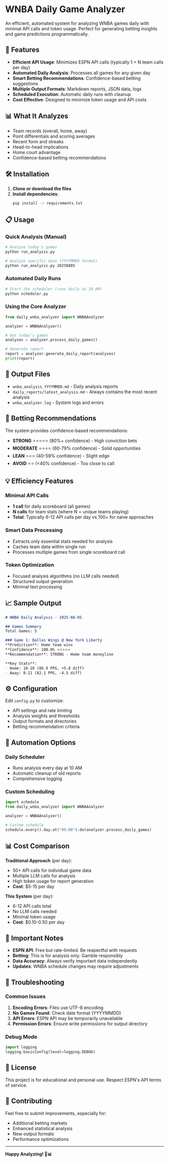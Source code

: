# WNBA Daily Game Analyzer

An efficient, automated system for analyzing WNBA games daily with minimal API calls and token usage. Perfect for generating betting insights and game predictions programmatically.

## 🚀 Features

- **Efficient API Usage**: Minimizes ESPN API calls (typically 1 + N team calls per day)
- **Automated Daily Analysis**: Processes all games for any given day
- **Smart Betting Recommendations**: Confidence-based betting suggestions
- **Multiple Output Formats**: Markdown reports, JSON data, logs
- **Scheduled Execution**: Automatic daily runs with cleanup
- **Cost Effective**: Designed to minimize token usage and API costs

## 📊 What It Analyzes

- Team records (overall, home, away)
- Point differentials and scoring averages
- Recent form and streaks
- Head-to-head implications
- Home court advantage
- Confidence-based betting recommendations

## 🛠️ Installation

1. **Clone or download the files**
2. **Install dependencies**:
   ```bash
   pip install -r requirements.txt
   ```

## 📋 Usage

### Quick Analysis (Manual)
```bash
# Analyze today's games
python run_analysis.py

# Analyze specific date (YYYYMMDD format)
python run_analysis.py 20250805
```

### Automated Daily Runs
```bash
# Start the scheduler (runs daily at 10 AM)
python scheduler.py
```

### Using the Core Analyzer
```python
from daily_wnba_analyzer import WNBAAnalyzer

analyzer = WNBAAnalyzer()

# Get today's games
analyses = analyzer.process_daily_games()

# Generate report
report = analyzer.generate_daily_report(analyses)
print(report)
```

## 📁 Output Files

- `wnba_analysis_YYYYMMDD.md` - Daily analysis reports
- `daily_reports/latest_analysis.md` - Always contains the most recent analysis
- `wnba_analyzer.log` - System logs and errors

## 🎯 Betting Recommendations

The system provides confidence-based recommendations:

- **STRONG** ⭐⭐⭐⭐⭐ (80%+ confidence) - High conviction bets
- **MODERATE** ⭐⭐⭐⭐ (60-79% confidence) - Solid opportunities  
- **LEAN** ⭐⭐⭐ (40-59% confidence) - Slight edge
- **AVOID** ⭐⭐ (<40% confidence) - Too close to call

## 💡 Efficiency Features

### Minimal API Calls
- **1 call** for daily scoreboard (all games)
- **N calls** for team stats (where N = unique teams playing)
- **Total**: Typically 6-12 API calls per day vs 100+ for naive approaches

### Smart Data Processing
- Extracts only essential stats needed for analysis
- Caches team data within single run
- Processes multiple games from single scoreboard call

### Token Optimization
- Focused analysis algorithms (no LLM calls needed)
- Structured output generation
- Minimal text processing

## 📈 Sample Output

```markdown
# WNBA Daily Analysis - 2025-08-05

## Games Summary
Total Games: 5

### Game 1: Dallas Wings @ New York Liberty
**Prediction**: Home team wins
**Confidence**: 100.0% ⭐⭐⭐⭐⭐
**Recommendation**: STRONG - Home team moneyline

**Key Stats**:
- Home: 18-10 (86.9 PPG, +5.8 diff)
- Away: 8-21 (82.1 PPG, -4.5 diff)
```

## ⚙️ Configuration

Edit `config.py` to customize:
- API settings and rate limiting
- Analysis weights and thresholds
- Output formats and directories
- Betting recommendation criteria

## 🔄 Automation Options

### Daily Scheduler
- Runs analysis every day at 10 AM
- Automatic cleanup of old reports
- Comprehensive logging

### Custom Scheduling
```python
import schedule
from daily_wnba_analyzer import WNBAAnalyzer

analyzer = WNBAAnalyzer()

# Custom schedule
schedule.every().day.at("09:00").do(analyzer.process_daily_games)
```

## 📊 Cost Comparison

**Traditional Approach** (per day):
- 50+ API calls for individual game data
- Multiple LLM calls for analysis
- High token usage for report generation
- **Cost**: $5-15 per day

**This System** (per day):
- 6-12 API calls total
- No LLM calls needed
- Minimal token usage
- **Cost**: $0.10-0.50 per day

## 🚨 Important Notes

- **ESPN API**: Free but rate-limited. Be respectful with requests
- **Betting**: This is for analysis only. Gamble responsibly
- **Data Accuracy**: Always verify important data independently
- **Updates**: WNBA schedule changes may require adjustments

## 🔧 Troubleshooting

### Common Issues

1. **Encoding Errors**: Files use UTF-8 encoding
2. **No Games Found**: Check date format (YYYYMMDD)
3. **API Errors**: ESPN API may be temporarily unavailable
4. **Permission Errors**: Ensure write permissions for output directory

### Debug Mode
```python
import logging
logging.basicConfig(level=logging.DEBUG)
```

## 📝 License

This project is for educational and personal use. Respect ESPN's API terms of service.

## 🤝 Contributing

Feel free to submit improvements, especially for:
- Additional betting markets
- Enhanced statistical analysis
- New output formats
- Performance optimizations

---

**Happy Analyzing! 🏀📊**